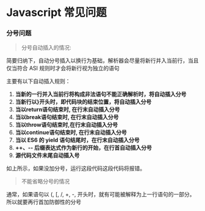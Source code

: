 # Javascript 常见问题

### 分号问题

> 分号自动插入的情况:

简要归纳下，自动分号插入以换行为基础，解析器会尽量将新行并入当前行，当且仅当符合 ASI 规则时才会将新行视为独立的语句

主要有以下自动插入规则：

1. **当新的一行并入当前行将构成非法语句不能正确解析时，将自动插入分号**
2. **当新行以}开头时，即代码块的结束位置，将自动插入分号**
3. **当以return语句结束时, 在行末自动插入分号**
4. **当以break语句结束时, 在行末自动插入分号**
5. **当以throw语句结束时,在行末自动插入分号**
6. **当以continue语句结束时, 在行末自动插入分号**
7. **当以 ES6 的 yield 语句结尾时，在行末自动插入分号**
8. **++、-- 后缀表达式作为新行的开始，在行首自动插入分号**
9. **源代码文件末尾自动插入号**

如上所示，如果没加分号，运行这段代码这段代码将报错。



> 不能省略分号的情况

通常，如果语句以 (, [, /, +, -, 开头时，就有可能被解释为上一行语句的一部分。 所以就要再行首加防御性的分号


